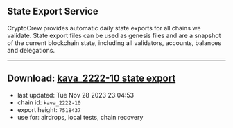 ## State Export Service
CryptoCrew provides automatic daily state exports for all chains we validate. State export files can be used as genesis files and are a snapshot of the current blockchain state, including all validators, accounts, balances and delegations.

---
**Download: [kava_2222-10 state export](https://dl.ccvalidators.com/SERVICE/kava/kava_2222-10_export_7518437.json)**
---

- last updated: Tue Nov 28 2023 23:04:53
- chain id: `kava_2222-10`
- export height: `7518437`
- use for: airdrops, local tests, chain recovery
